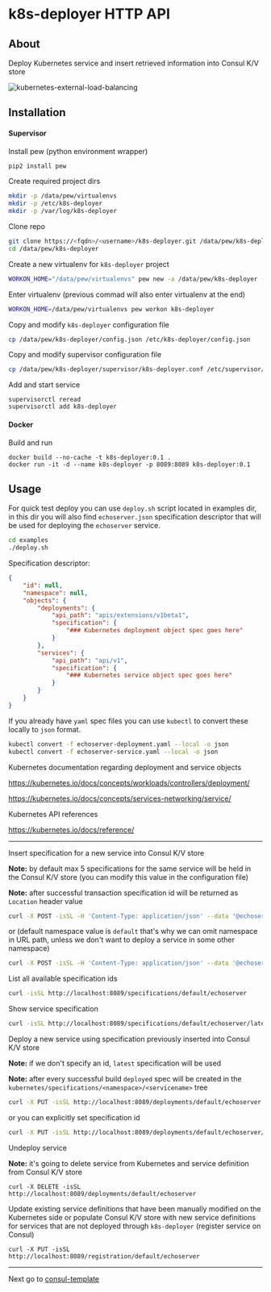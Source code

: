 k8s-deployer HTTP API
===


About
---
Deploy Kubernetes service and insert retrieved information into Consul K/V store

![kubernetes-external-load-balancing](../images/kubernetes-external-load-balancing.png)


Installation
---
#### Supervisor
Install pew (python environment wrapper)
```bash
pip2 install pew
```

Create required project dirs
```bash
mkdir -p /data/pew/virtualenvs
mkdir -p /etc/k8s-deployer
mkdir -p /var/log/k8s-deployer
```

Clone repo
```bash
git clone https://<fqdn>/<username>/k8s-deployer.git /data/pew/k8s-deployer
cd /data/pew/k8s-deployer
```

Create a new virtualenv for `k8s-deployer` project
```bash
WORKON_HOME="/data/pew/virtualenvs" pew new -a /data/pew/k8s-deployer -r requirements.txt k8s-deployer
```

Enter virtualenv (previous commad will also enter virtualenv at the end)
```bash
WORKON_HOME=/data/pew/virtualenvs pew workon k8s-deployer
```

Copy and modify `k8s-deployer` configuration file
```bash
cp /data/pew/k8s-deployer/config.json /etc/k8s-deployer/config.json
```

Copy and modify supervisor configuration file
```bash
cp /data/pew/k8s-deployer/supervisor/k8s-deployer.conf /etc/supervisor/conf.d/k8s-deployer.conf
```

Add and start service
```
supervisorctl reread
supervisorctl add k8s-deployer
```

#### Docker
Build and run
```
docker build --no-cache -t k8s-deployer:0.1 .
docker run -it -d --name k8s-deployer -p 8089:8089 k8s-deployer:0.1
```


Usage
---
For quick test deploy you can use `deploy.sh` script located in examples dir, in this dir you will also find `echoserver.json` specification descriptor that will be used for deploying the `echoserver` service.

```bash
cd examples
./deploy.sh
```

Specification descriptor:
```json
{
    "id": null,
    "namespace": null,
    "objects": {
        "deployments": {
            "api_path": "apis/extensions/v1beta1",
            "specification": {
                "### Kubernetes deployment object spec goes here"
            }
        },
        "services": {
            "api_path": "api/v1",
            "specification": {
                "### Kubernetes service object spec goes here"
            }
        }
    }
}
```

If you already have `yaml` spec files you can use `kubectl` to convert these locally to `json` format.
```bash
kubectl convert -f echoserver-deployment.yaml --local -o json
kubectl convert -f echoserver-service.yaml --local -o json
```

Kubernetes documentation regarding deployment and service objects

https://kubernetes.io/docs/concepts/workloads/controllers/deployment/

https://kubernetes.io/docs/concepts/services-networking/service/

Kubernetes API references

https://kubernetes.io/docs/reference/

---

Insert specification for a new service into Consul K/V store

**Note:** by default max 5 specifications for the same service will be held in the Consul K/V store (you can modify this value in the configuration file)

**Note:** after successful transaction specification id will be returned as `Location` header value
```bash
curl -X POST -isSL -H 'Content-Type: application/json' --data '@echoserver.json' http://localhost:8089/specifications/default
```
or (default namespace value is `default` that's why we can omit namespace in URL path, unless we don't want to deploy a service in some other namespace)
```bash
curl -X POST -isSL -H 'Content-Type: application/json' --data '@echoserver.json' http://localhost:8089/specifications
```

List all available specification ids
```bash
curl -isSL http://localhost:8089/specifications/default/echoserver
```

Show service specification
```bash
curl -isSL http://localhost:8089/specifications/default/echoserver/latest
```

Deploy a new service using specification previously inserted into Consul K/V store

**Note:** if we don't specify an id, `latest` specification will be used

**Note:** after every successful build `deployed` spec will be created in the `kubernetes/specifications/<namespace>/<servicename>` tree
```bash
curl -X PUT -isSL http://localhost:8089/deployments/default/echoserver
```
or you can explicitly set specification id
```bash 
curl -X PUT -isSL http://localhost:8089/deployments/default/echoserver/1490691025506482_1650b288-e79c-4247-9b3b-95f1051302c4
```

Undeploy service

**Note:** it's going to delete service from Kubernetes and service definition from Consul K/V store
```
curl -X DELETE -isSL http://localhost:8089/deployments/default/echoserver
```

Update existing service definitions that have been manually modified on the Kubernetes side or
populate Consul K/V store with new service definitions for services that are not deployed through `k8s-deployer` (register service on Consul)

```
curl -X PUT -isSL http://localhost:8089/registration/default/echoserver
```

---
Next go to [consul-template](./consul-template/README.md)
